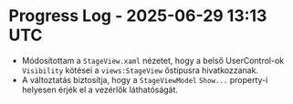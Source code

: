 # Progress Log - 2025-06-29 13:13 UTC
* Módosítottam a `StageView.xaml` nézetet, hogy a belső UserControl-ok `Visibility` kötései a `views:StageView` őstípusra hivatkozzanak.
* A változtatás biztosítja, hogy a `StageViewModel` `Show...` property-i helyesen érjék el a vezérlők láthatóságát.
